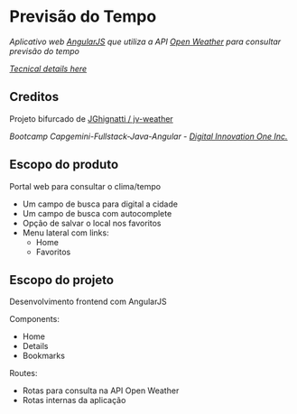 # Previsão do Tempo

*Aplicativo web [AngularJS](https://angularjs.org/) que utiliza a API [Open Weather](https://openweathermap.org/) para consultar previsão do tempo*

*[Tecnical details here](https://github.com/NeiTDutra/dio-weather-forecast/blob/master/SOURCE-ORIGIN.md)*

## Creditos

Projeto bifurcado de [JGhignatti /
jv-weather](https://github.com/JGhignatti/jv-weather)

*Bootcamp Capgemini-Fullstack-Java-Angular - [Digital Innovation One Inc.](https://digitalinnovation.one/)*

## Escopo do produto

Portal web para consultar o clima/tempo

- Um campo de busca para digital a cidade
- Um campo de busca com autocomplete
- Opção de salvar o local nos favoritos
- Menu lateral com links:
  - Home
  - Favoritos

## Escopo do projeto

Desenvolvimento frontend com AngularJS

Components:

- Home
- Details
- Bookmarks

Routes:

- Rotas para consulta na API Open Weather
- Rotas internas da aplicação
